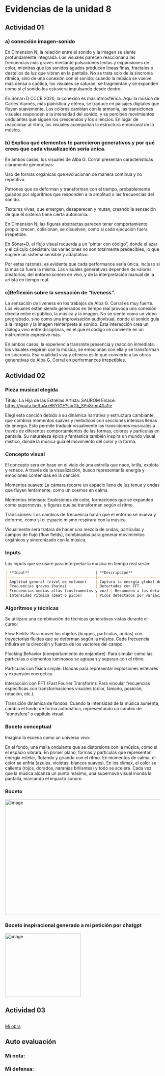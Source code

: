 # Evidencias de la unidad 8
## Actividad 01
### a) conecxión imagen-sonido
En Dimension N, la relación entre el sonido y la imagen se siente profundamente integrada. Los visuales parecen reaccionar a las frecuencias más graves mediante pulsaciones lentas y expansiones de color, mientras que los sonidos agudos producen líneas finas, fractales o destellos de luz que vibran en la pantalla. No se trata solo de la sincronía rítmica, sino de una conexión con el sonido: cuando la música se vuelve más densa o caótica, los visuales se saturan, se fragmentan y se expanden como si el sonido los estuviera impulsando desde dentro.


En Sónar+D CCCB 2020, la conexión es más atmosférica. Aquí la música de Carles Viarnès, más pianística y etérea, se traduce en paisajes digitales que fluyen suavemente. Los colores cambian con la armonía, las transiciones visuales responden a la intensidad del sonido, y se perciben movimientos ondulantes que siguen los crescendos y los silencios. En lugar de reaccionar al ritmo, los visuales acompañan la estructura emocional de la música.

### b) Explica qué elementos te parecieron generativos y por qué crees que cada visualización sería única.
En ambos casos, los visuales de Alba G. Corral presentan características claramente generativas:

Uso de formas orgánicas que evolucionan de manera continua y no repetitiva.

Patrones que se deforman y transforman con el tiempo, probablemente guiados por algoritmos que responden a la amplitud o las frecuencias del sonido.

Texturas vivas, que emergen, desaparecen y mutan, creando la sensación de que el sistema tiene cierta autonomía.

En Dimension N, las figuras abstractas parecen tener comportamiento propio: crecen, colisionan, se disuelven, como si cada ejecución fuera irrepetible.

En Sónar+D, el flujo visual recuerda a un “pintar con código”, donde el azar y el cálculo coexisten: las variaciones no son totalmente predecibles, lo que sugiere un sistema sensible y adaptativo.

Por estas razones, es evidente que cada performance sería única, incluso si la música fuera la misma. Las visuales generativas dependen de valores aleatorios, del entorno sonoro en vivo, y de la interpretación manual de la artista en tiempo real.


### c)Reflexión sobre la sensación de “liveness”.
La sensación de liveness en los trabajos de Alba G. Corral es muy fuerte. Los visuales están siendo generados en tiempo real provoca una conexión directa entre el público, la música y la imagen.
No se siente como un video pregrabado, sino como una improvisación audiovisual, donde el sonido guía a la imagen y la imagen reinterpreta al sonido. Esta interacción crea un diálogo vivo entre disciplinas, en el que el código se convierte en un instrumento expresivo más.

En ambos casos, la experiencia transmite presencia y reacción inmediata: los visuales respiran con la música, se emocionan con ella y se transforman en sincronía. Esa cualidad viva y efímera es lo que convierte a las obras generativas de Alba G. Corral en performances irrepetibles.


## Actividad 02
### Pieza musical elegida

Título: La Hija de las Estrellas
Artista: SAUROM
Enlace: https://youtu.be/tuArrB6YfGE?si=Gk_SPp8rmr40a1te

Elegí esta canción debido a su dinámica narrativa y estructura cambiante, que combina momentos suaves y melódicos con secciones intensas llenas de energía. Esto permite traducir visualmente las transiciones musicales a través de diferentes comportamientos de las formas, colores y partículas en pantalla.
Su naturaleza épica y fantástica también inspira un mundo visual místico, donde la música guía el movimiento del color y la forma.

### Concepto visual
El concepto sera en base en el viaje de una estrella que nace, brilla, explota y renace.
A través de la visualización, busco representar la energía y emociones contenidas en la canción:

Momentos suaves: La cámara recorre un espacio lleno de luz tenue y ondas que fluyen lentamente, como un cosmos en calma.

Momentos intensos: Explosiones de color, formaciones que se expanden como supernovas, y figuras que se transforman según el ritmo.

Transiciones: Los cambios de frecuencia harán que el entorno se mueva y deforme, como si el espacio mismo respirara con la música.

Visualmente será tratara de hacer una mezcla de ondas, partículas y campos de flujo (flow fields), combinados para generar movimientos orgánicos y sincronizado con la música.

### Inputs
Los inputs que se usare para interpretar la música en tiempo real serán:

``` markdown
| **Input**                              | **Descripción**                                    | **Efecto visual asociado**                                         |
|----------------------------------------|----------------------------------------------------|--------------------------------------------------------------------|
| Amplitud general (nivel de volumen)    | Captura la energía global de la canción.           | Cambia el brillo y saturación del fondo, genera pulsaciones de luz.|
| Frecuencias graves (bajos)             | Detectadas con FFT.                                | Aumentan el tamaño o explosividad de las partículas; simulan las ondas de impacto.|
| Frecuencias medias-altas (instrumentos y voz) | Responden a los detalles melódicos.         | Activan deformaciones de malla, colores cambiantes y movimientos de los “rayos” visuales.|
| Intensidad rítmica (beat o picos)      | Picos detectados por variaciones rápidas de energía.| Cambia la imagen o tono de fondo automáticamente, simulando cambios de atmósfera.|
```

### Algoritmos y técnicas 
Se utilizara una combinación de técnicas generativas vistas durante el curso:

Flow Fields:
Para mover los objetos (buques, partículas, ondas) con trayectorias fluidas que se deforman según la música.
Cada frecuencia influirá en la dirección y fuerza de los vectores del campo.

Flocking Behavior (comportamiento de enjambre):
Para simular cómo las partículas o elementos luminosos se agrupan y separan con el ritmo.

Partículas con física simple:
Usadas para representar explosiones estelares y expansión energética.

Interacción con FFT (Fast Fourier Transform):
Para vincular frecuencias específicas con transformaciones visuales (color, tamaño, posición, rotación, etc.).

Transición dinámica de fondos:
Cuando la intensidad de la música aumenta, cambia el fondo de forma automática, representando un cambio de “atmósfera” o capítulo visual.

### Boceto conceptual

Imagino la escena como un universo vivo:

En el fondo, una malla ondulante que se distorsiona con la música, como si el espacio vibrara.
En primer plano, formas y partículas que representan energía estelar, flotando y girando con el ritmo.
En momentos de calma, el color se enfría (azules, violetas, blancos suaves).
En los clímax, el color se calienta (rojos, dorados, naranjas brillantes) y todo se acelera.
Cada vez que la música alcanza un punto máximo, una supernova visual inunda la pantalla, marcando el impacto sonoro.

### Boceto

<img width="550" height="375" alt="image" src="https://github.com/user-attachments/assets/e01d73d3-c8f2-4495-8dc9-cd65c78a1618" />

### Boceto inspiracional generado a mi petición por chatgpt

<img width="246" height="207" alt="image" src="https://github.com/user-attachments/assets/a7c02eec-0ef4-421d-a226-4ac1553dc357" />


## Actividad 03
``` js

```

[Mi obra](https://editor.p5js.org/estebanpuerta2006/sketches/rpFwA0Byp)

## Auto evaluación
### Mi nota:

### Mi defensa:

